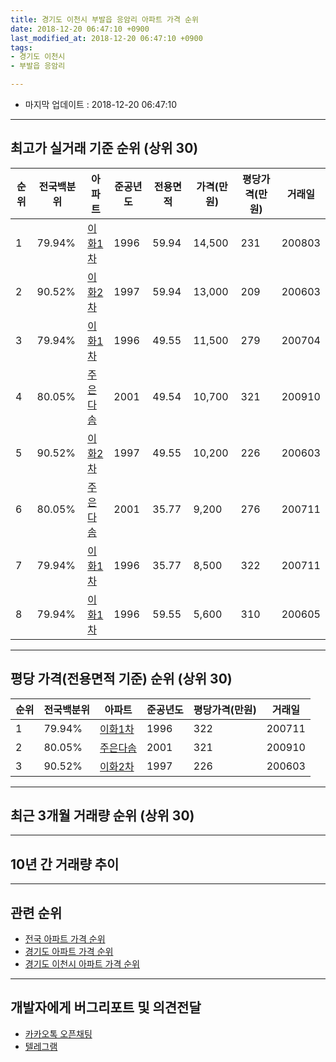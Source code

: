 ```yaml
---
title: 경기도 이천시 부발읍 응암리 아파트 가격 순위
date: 2018-12-20 06:47:10 +0900
last_modified_at: 2018-12-20 06:47:10 +0900
tags:
- 경기도 이천시
- 부발읍 응암리

---
```


* 마지막 업데이트 : 2018-12-20 06:47:10

---

## 최고가 실거래 기준 순위 (상위 30)


|순위|전국백분위|아파트|준공년도|전용면적|가격(만원)|평당가격(만원)|거래일|
|---|---|---|---|---|---|---|---|
|1|79.94%|[이화1차](https://search.naver.com/search.naver?query=%EA%B2%BD%EA%B8%B0%EB%8F%84+%EC%9D%B4%EC%B2%9C%EC%8B%9C+%EB%B6%80%EB%B0%9C%EC%9D%8D+%EC%9D%91%EC%95%94%EB%A6%AC+%EC%9D%B4%ED%99%941%EC%B0%A8)|1996|59.94|14,500|231|200803|
|2|90.52%|[이화2차](https://search.naver.com/search.naver?query=%EA%B2%BD%EA%B8%B0%EB%8F%84+%EC%9D%B4%EC%B2%9C%EC%8B%9C+%EB%B6%80%EB%B0%9C%EC%9D%8D+%EC%9D%91%EC%95%94%EB%A6%AC+%EC%9D%B4%ED%99%942%EC%B0%A8)|1997|59.94|13,000|209|200603|
|3|79.94%|[이화1차](https://search.naver.com/search.naver?query=%EA%B2%BD%EA%B8%B0%EB%8F%84+%EC%9D%B4%EC%B2%9C%EC%8B%9C+%EB%B6%80%EB%B0%9C%EC%9D%8D+%EC%9D%91%EC%95%94%EB%A6%AC+%EC%9D%B4%ED%99%941%EC%B0%A8)|1996|49.55|11,500|279|200704|
|4|80.05%|[주은다솜](https://search.naver.com/search.naver?query=%EA%B2%BD%EA%B8%B0%EB%8F%84+%EC%9D%B4%EC%B2%9C%EC%8B%9C+%EB%B6%80%EB%B0%9C%EC%9D%8D+%EC%9D%91%EC%95%94%EB%A6%AC+%EC%A3%BC%EC%9D%80%EB%8B%A4%EC%86%9C)|2001|49.54|10,700|321|200910|
|5|90.52%|[이화2차](https://search.naver.com/search.naver?query=%EA%B2%BD%EA%B8%B0%EB%8F%84+%EC%9D%B4%EC%B2%9C%EC%8B%9C+%EB%B6%80%EB%B0%9C%EC%9D%8D+%EC%9D%91%EC%95%94%EB%A6%AC+%EC%9D%B4%ED%99%942%EC%B0%A8)|1997|49.55|10,200|226|200603|
|6|80.05%|[주은다솜](https://search.naver.com/search.naver?query=%EA%B2%BD%EA%B8%B0%EB%8F%84+%EC%9D%B4%EC%B2%9C%EC%8B%9C+%EB%B6%80%EB%B0%9C%EC%9D%8D+%EC%9D%91%EC%95%94%EB%A6%AC+%EC%A3%BC%EC%9D%80%EB%8B%A4%EC%86%9C)|2001|35.77|9,200|276|200711|
|7|79.94%|[이화1차](https://search.naver.com/search.naver?query=%EA%B2%BD%EA%B8%B0%EB%8F%84+%EC%9D%B4%EC%B2%9C%EC%8B%9C+%EB%B6%80%EB%B0%9C%EC%9D%8D+%EC%9D%91%EC%95%94%EB%A6%AC+%EC%9D%B4%ED%99%941%EC%B0%A8)|1996|35.77|8,500|322|200711|
|8|79.94%|[이화1차](https://search.naver.com/search.naver?query=%EA%B2%BD%EA%B8%B0%EB%8F%84+%EC%9D%B4%EC%B2%9C%EC%8B%9C+%EB%B6%80%EB%B0%9C%EC%9D%8D+%EC%9D%91%EC%95%94%EB%A6%AC+%EC%9D%B4%ED%99%941%EC%B0%A8)|1996|59.55|5,600|310|200605|


---

## 평당 가격(전용면적 기준) 순위 (상위 30)


|순위|전국백분위|아파트|준공년도|평당가격(만원)|거래일|
|---|---|---|---|---|---|
|1|79.94%|[이화1차](https://search.naver.com/search.naver?query=%EA%B2%BD%EA%B8%B0%EB%8F%84+%EC%9D%B4%EC%B2%9C%EC%8B%9C+%EB%B6%80%EB%B0%9C%EC%9D%8D+%EC%9D%91%EC%95%94%EB%A6%AC+%EC%9D%B4%ED%99%941%EC%B0%A8)|1996|322|200711|
|2|80.05%|[주은다솜](https://search.naver.com/search.naver?query=%EA%B2%BD%EA%B8%B0%EB%8F%84+%EC%9D%B4%EC%B2%9C%EC%8B%9C+%EB%B6%80%EB%B0%9C%EC%9D%8D+%EC%9D%91%EC%95%94%EB%A6%AC+%EC%A3%BC%EC%9D%80%EB%8B%A4%EC%86%9C)|2001|321|200910|
|3|90.52%|[이화2차](https://search.naver.com/search.naver?query=%EA%B2%BD%EA%B8%B0%EB%8F%84+%EC%9D%B4%EC%B2%9C%EC%8B%9C+%EB%B6%80%EB%B0%9C%EC%9D%8D+%EC%9D%91%EC%95%94%EB%A6%AC+%EC%9D%B4%ED%99%942%EC%B0%A8)|1997|226|200603|


---

## 최근 3개월 거래량 순위 (상위 30)


<div style="width:100%;">
    <canvas id="deal_count_ranking" height="250"></canvas>
</div>


<script>
new Chart(document.getElementById("deal_count_ranking"), {
    type: 'horizontalBar',
    data: {
        labels: ['주은다솜', '이화1차', '이화2차'],
        datasets: [{
            label: '실거래 수',
            data: [4, 3, 2],
            borderColor: "rgba(255, 0, 128, 1)",
            backgroundColor: "rgba(255, 0, 128, 0.5)",
            fill: false,
        }]
    },
    options: {
        responsive: true,
        title: {
            display: true,
            text: '최근 3개월 거래량 순위'
        },
        tooltips: {
            mode: 'index',
            intersect: false,
            callbacks: {
                title: function(tooltipItems, data) {
                    return "실거래 수:";
                },
                label: function(tooltipItem, data) {
                    return data.labels[tooltipItem.index] + ": " + tooltipItem.xLabel;
                }
            }
        },
        hover: {
            mode: 'nearest',
            intersect: true
        },
        scales: {
            xAxes: [{
                display: true,
                scaleLabel: {
                    display: true,
                    labelString: '실거래 수'
                },
                ticks: {
                    suggestedMin: 0,
                }
            }],
            yAxes: [{
                display: true,
                ticks: {
                    autoSkip: false,
                    callback: function(value, index, values) {
                        if (value.length > 15)
                            return value.substr(0, 13) + "...";
                        else
                            return value;
                    }
                },
                scaleLabel: {
                    display: false,
                }
            }]
        }
    }
});

</script>


---

## 10년 간 거래량 추이


<div style="width:100%;">
    <canvas id="deal_progress" height="250"></canvas>
</div>

<script>
new Chart(document.getElementById("deal_progress"), {
    type: 'line',
    data: {
        labels: ['200812','200901','200902','200903','200904','200905','200906','200907','200908','200909','200910','200911','200912','201001','201002','201003','201004','201005','201006','201007','201008','201009','201010','201011','201012','201101','201102','201103','201104','201105','201106','201107','201108','201109','201110','201111','201112','201201','201202','201203','201204','201205','201206','201207','201208','201209','201210','201211','201212','201301','201302','201303','201304','201305','201306','201307','201308','201309','201310','201311','201312','201401','201402','201403','201404','201405','201406','201407','201408','201409','201410','201411','201412','201501','201502','201503','201504','201505','201506','201507','201508','201509','201510','201511','201512','201601','201602','201603','201604','201605','201606','201607','201608','201609','201610','201611','201612','201701','201702','201703','201704','201705','201706','201707','201708','201709','201710','201711','201712','201801','201802','201803','201804','201805','201806','201807','201808','201809','201810','201811','201812'],
        datasets: [{
            label: '실거래 수',
            pointRadius: 1,
            data: [1, 3, 25, 1, 28, 27, 20, 8, 33, 25, 23, 55, 9, 1, 7, 13, 6, 13, 3, 4, 1, 6, 4, 12, 8, 8, 4, 16, 14, 4, 6, 9, 9, 15, 29, 8, 16, 5, 13, 18, 6, 9, 12, 3, 7, 16, 9, 14, 7, 4, 4, 7, 7, 10, 17, 9, 10, 5, 15, 10, 15, 8, 15, 10, 9, 17, 6, 6, 8, 6, 14, 12, 10, 13, 4, 18, 11, 10, 13, 9, 8, 12, 15, 3, 5, 10, 7, 6, 12, 3, 6, 9, 4, 7, 8, 7, 8, 8, 6, 11, 8, 4, 10, 13, 9, 10, 9, 10, 8, 9, 2, 8, 3, 5, 8, 3, 6, 2, 7, 1, 1],
            borderColor: "rgba(255, 201, 14, 1)",
            backgroundColor: "rgba(255, 201, 14, 0.5)",
            fill: true,
        }]
    },
    options: {
        responsive: true,
        title: {
            display: true,
            text: '10년간 거래량 추이'
        },
        tooltips: {
            mode: 'index',
            intersect: false,
        },
        hover: {
            mode: 'nearest',
            intersect: true
        },
        scales: {
            xAxes: [{
                display: true,
                scaleLabel: {
                    display: true,
                    labelString: '년/월'
                }
            }],
            yAxes: [{
                display: true,
                ticks: {
                    suggestedMin: 0,
                },
                scaleLabel: {
                    display: true,
                    labelString: '실거래 수'
                }
            }]
        }
    }
});

</script>


---

## 관련 순위

- [전국 아파트 가격 순위](https://inasie.github.io/apt-ranking/전국)
- [경기도 아파트 가격 순위](https://inasie.github.io/apt-ranking/경기도)
- [경기도 이천시 아파트 가격 순위](https://inasie.github.io/apt-ranking/경기도-이천시)


---

## 개발자에게 버그리포트 및 의견전달

- [카카오톡 오픈채팅](https://open.kakao.com/o/gLJUAP4)
- [텔레그램](https://t.me/inasie)

